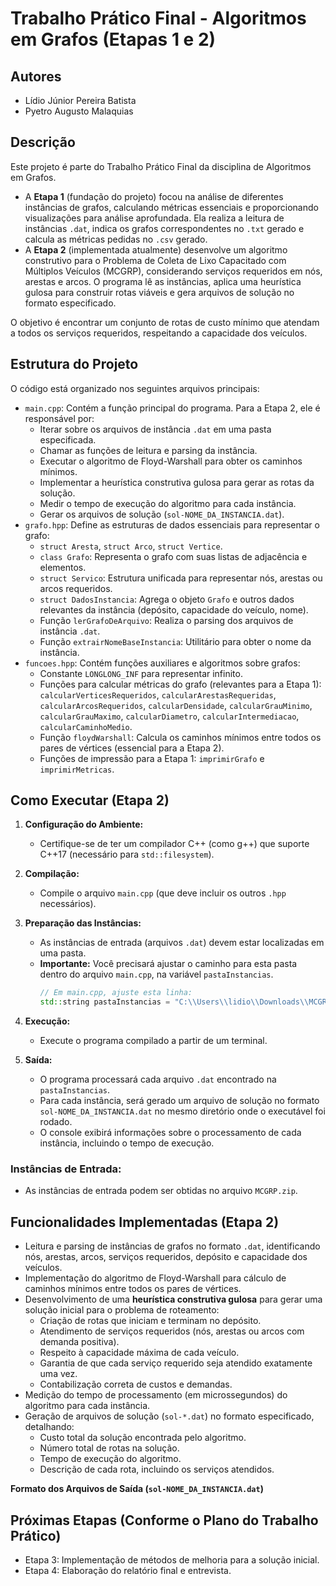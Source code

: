 # Trabalho Prático Final - Algoritmos em Grafos (Etapas 1 e 2)

## Autores
- Lídio Júnior Pereira Batista  
- Pyetro Augusto Malaquias

## Descrição
Este projeto é parte do Trabalho Prático Final da disciplina de Algoritmos em Grafos.
- A **Etapa 1** (fundação do projeto) focou na análise de diferentes instâncias de grafos, calculando métricas essenciais e proporcionando visualizações para análise aprofundada. Ela realiza a leitura de instâncias `.dat`, indica os grafos correspondentes no `.txt` gerado e calcula as métricas pedidas no `.csv` gerado.
- A **Etapa 2** (implementada atualmente) desenvolve um algoritmo construtivo para o Problema de Coleta de Lixo Capacitado com Múltiplos Veículos (MCGRP), considerando serviços requeridos em nós, arestas e arcos. O programa lê as instâncias, aplica uma heurística gulosa para construir rotas viáveis e gera arquivos de solução no formato especificado.

O objetivo é encontrar um conjunto de rotas de custo mínimo que atendam a todos os serviços requeridos, respeitando a capacidade dos veículos.

## Estrutura do Projeto
O código está organizado nos seguintes arquivos principais:

* `main.cpp`: Contém a função principal do programa. Para a Etapa 2, ele é responsável por:
    * Iterar sobre os arquivos de instância `.dat` em uma pasta especificada.
    * Chamar as funções de leitura e parsing da instância.
    * Executar o algoritmo de Floyd-Warshall para obter os caminhos mínimos.
    * Implementar a heurística construtiva gulosa para gerar as rotas da solução.
    * Medir o tempo de execução do algoritmo para cada instância.
    * Gerar os arquivos de solução (`sol-NOME_DA_INSTANCIA.dat`).
* `grafo.hpp`: Define as estruturas de dados essenciais para representar o grafo:
    * `struct Aresta`, `struct Arco`, `struct Vertice`.
    * `class Grafo`: Representa o grafo com suas listas de adjacência e elementos.
    * `struct Servico`: Estrutura unificada para representar nós, arestas ou arcos requeridos.
    * `struct DadosInstancia`: Agrega o objeto `Grafo` e outros dados relevantes da instância (depósito, capacidade do veículo, nome).
    * Função `lerGrafoDeArquivo`: Realiza o parsing dos arquivos de instância `.dat`.
    * Função `extrairNomeBaseInstancia`: Utilitário para obter o nome da instância.
* `funcoes.hpp`: Contém funções auxiliares e algoritmos sobre grafos:
    * Constante `LONGLONG_INF` para representar infinito.
    * Funções para calcular métricas do grafo (relevantes para a Etapa 1): `calcularVerticesRequeridos`, `calcularArestasRequeridas`, `calcularArcosRequeridos`, `calcularDensidade`, `calcularGrauMinimo`, `calcularGrauMaximo`, `calcularDiametro`, `calcularIntermediacao`, `calcularCaminhoMedio`.
    * Função `floydWarshall`: Calcula os caminhos mínimos entre todos os pares de vértices (essencial para a Etapa 2).
    * Funções de impressão para a Etapa 1: `imprimirGrafo` e `imprimirMetricas`.

## Como Executar (Etapa 2)

1.  **Configuração do Ambiente:**
    * Certifique-se de ter um compilador C++ (como g++) que suporte C++17 (necessário para `std::filesystem`).
2.  **Compilação:**
    * Compile o arquivo `main.cpp` (que deve incluir os outros `.hpp` necessários).
3.  **Preparação das Instâncias:**
    * As instâncias de entrada (arquivos `.dat`) devem estar localizadas em uma pasta.
    * **Importante:** Você precisará ajustar o caminho para esta pasta dentro do arquivo `main.cpp`, na variável `pastaInstancias`.
        ```cpp
        // Em main.cpp, ajuste esta linha:
        std::string pastaInstancias = "C:\\Users\\lidio\\Downloads\\MCGRP"; // Exemplo de caminho
        ```
4.  **Execução:**
    * Execute o programa compilado a partir de um terminal.

5.  **Saída:**
    * O programa processará cada arquivo `.dat` encontrado na `pastaInstancias`.
    * Para cada instância, será gerado um arquivo de solução no formato `sol-NOME_DA_INSTANCIA.dat` no mesmo diretório onde o executável foi rodado.
    * O console exibirá informações sobre o processamento de cada instância, incluindo o tempo de execução.

### Instâncias de Entrada:

* As instâncias de entrada podem ser obtidas no arquivo `MCGRP.zip`.

## Funcionalidades Implementadas (Etapa 2)

* Leitura e parsing de instâncias de grafos no formato `.dat`, identificando nós, arestas, arcos, serviços requeridos, depósito e capacidade dos veículos.
* Implementação do algoritmo de Floyd-Warshall para cálculo de caminhos mínimos entre todos os pares de vértices.
* Desenvolvimento de uma **heurística construtiva gulosa** para gerar uma solução inicial para o problema de roteamento:
    * Criação de rotas que iniciam e terminam no depósito.
    * Atendimento de serviços requeridos (nós, arestas ou arcos com demanda positiva).
    * Respeito à capacidade máxima de cada veículo.
    * Garantia de que cada serviço requerido seja atendido exatamente uma vez.
    * Contabilização correta de custos e demandas.
* Medição do tempo de processamento (em microssegundos) do algoritmo para cada instância.
* Geração de arquivos de solução (`sol-*.dat`) no formato especificado, detalhando:
    * Custo total da solução encontrada pelo algoritmo.
    * Número total de rotas na solução.
    * Tempo de execução do algoritmo.
    * Descrição de cada rota, incluindo os serviços atendidos.

**Formato dos Arquivos de Saída (`sol-NOME_DA_INSTANCIA.dat`)**

## Próximas Etapas (Conforme o Plano do Trabalho Prático)
* Etapa 3: Implementação de métodos de melhoria para a solução inicial.
* Etapa 4: Elaboração do relatório final e entrevista.
